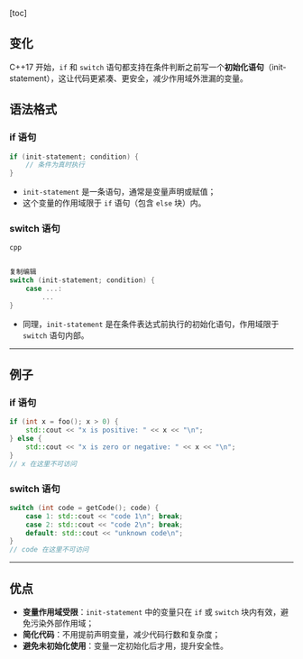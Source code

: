 [toc]

## 变化

C++17 开始，`if` 和 `switch` 语句都支持在条件判断之前写一个**初始化语句**（init-statement），这让代码更紧凑、更安全，减少作用域外泄漏的变量。

## 语法格式

### if 语句

```c++
if (init-statement; condition) {
    // 条件为真时执行
}
```

- `init-statement` 是一条语句，通常是变量声明或赋值；
- 这个变量的作用域限于 `if` 语句（包含 `else` 块）内。

### switch 语句

```c++
cpp


复制编辑
switch (init-statement; condition) {
    case ...:
        ...
}
```

- 同理，`init-statement` 是在条件表达式前执行的初始化语句，作用域限于 `switch` 语句内部。

------

## 例子

### if 语句

```c++
if (int x = foo(); x > 0) {
    std::cout << "x is positive: " << x << "\n";
} else {
    std::cout << "x is zero or negative: " << x << "\n";
}
// x 在这里不可访问
```

### switch 语句

```c++
switch (int code = getCode(); code) {
    case 1: std::cout << "code 1\n"; break;
    case 2: std::cout << "code 2\n"; break;
    default: std::cout << "unknown code\n";
}
// code 在这里不可访问
```

------

## 优点

- **变量作用域受限**：`init-statement` 中的变量只在 `if` 或 `switch` 块内有效，避免污染外部作用域；
- **简化代码**：不用提前声明变量，减少代码行数和复杂度；
- **避免未初始化使用**：变量一定初始化后才用，提升安全性。